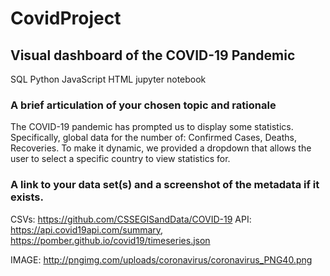 # CovidProject


## Visual dashboard of the COVID-19 Pandemic
SQL
Python
JavaScript
HTML
jupyter notebook

### A brief articulation of your chosen topic and rationale

The COVID-19 pandemic has prompted us to display some statistics. Specifically, global data for the number of: Confirmed Cases, Deaths, Recoveries. To make it dynamic, we provided a dropdown that allows the user to select a specific country to view statistics for.

### A link to your data set(s) and a screenshot of the metadata if it exists.
CSVs: https://github.com/CSSEGISandData/COVID-19
API: https://api.covid19api.com/summary, https://pomber.github.io/covid19/timeseries.json

IMAGE: http://pngimg.com/uploads/coronavirus/coronavirus_PNG40.png
